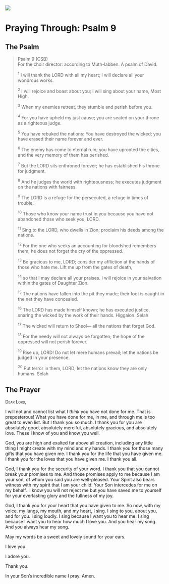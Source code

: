 <img class="intro-left" style="margin-top:10px" src="/images/art-paris-psalter.jpg">

# Praying Through: Psalm 9

<p style="clear:both;">

## The Psalm

>Psalm 9 (CSB)  
><sup></sup> For the choir director: according to Muth-labben. A psalm of David. 
>
><sup>1</sup> I will thank the LORD with all my heart; I will declare all your wondrous works. 
>
><sup>2</sup> I will rejoice and boast about you; I will sing about your name, Most High. 
>
><sup>3</sup> When my enemies retreat, they stumble and perish before you. 
>
><sup>4</sup> For you have upheld my just cause; you are seated on your throne as a righteous judge. 
>
><sup>5</sup> You have rebuked the nations: You have destroyed the wicked; you have erased their name forever and ever. 
>
><sup>6</sup> The enemy has come to eternal ruin; you have uprooted the cities, and the very memory of them has perished. 
>
><sup>7</sup> But the LORD sits enthroned forever; he has established his throne for judgment. 
>
><sup>8</sup> And he judges the world with righteousness; he executes judgment on the nations with fairness. 
>
><sup>9</sup> The LORD is a refuge for the persecuted, a refuge in times of trouble. 
>
><sup>10</sup> Those who know your name trust in you because you have not abandoned those who seek you, LORD. 
>
><sup>11</sup> Sing to the LORD, who dwells in Zion; proclaim his deeds among the nations. 
>
><sup>12</sup> For the one who seeks an accounting for bloodshed remembers them; he does not forget the cry of the oppressed. 
>
><sup>13</sup> Be gracious to me, LORD; consider my affliction at the hands of those who hate me. Lift me up from the gates of death, 
>
><sup>14</sup> so that I may declare all your praises. I will rejoice in your salvation within the gates of Daughter Zion. 
>
><sup>15</sup> The nations have fallen into the pit they made; their foot is caught in the net they have concealed. 
>
><sup>16</sup> The LORD has made himself known; he has executed justice, snaring the wicked by the work of their hands. Higgaion. Selah 
>
><sup>17</sup> The wicked will return to Sheol— all the nations that forget God. 
>
><sup>18</sup> For the needy will not always be forgotten; the hope of the oppressed will not perish forever. 
>
><sup>19</sup> Rise up, LORD! Do not let mere humans prevail; let the nations be judged in your presence. 
>
><sup>20</sup> Put terror in them, LORD; let the nations know they are only humans. Selah

## The Prayer

<div style="font-variant: small-caps;">
  Dear Lord,
</div>


I will not and cannot list what I _think_ you have not done for me. That is preposterous! What you have done for me, in me, and through me is too great to even list. But I thank you so much. I thank you for you are absolutely good, absolutely merciful, absolutely gracious, and absolutely love. These I know of you and know you well.

God, you are high and exalted far above all creation, including any little thing I might create with my mind and my hands. I thank you for those many gifts that you have given me. I thank you for the life that you have given me. I thank you for the loves that you have given me. I thank you all.

God, I thank you for the security of your word. I thank you that you cannot break your promises to me. And those promises apply to me because I am your son, of whom you said you are well-pleased. Your Spirit also bears witness with my spirit that I am your child. Your Son intercedes for me on my behalf.  I know you will not reject me but you have saved me to yourself for your everlasting glory and the fullness of my joy.

God, I thank you for your heart that you have given to me. So now, with my voice, my lungs, my mouth, and my heart, I sing. I sing to you, about you, and for you. I sing loudly. I sing because I want you to hear me. I sing because I want you to hear how much I love you. And you hear my song. And you always hear my song.

May my words be a sweet and lovely sound for your ears.

I love you.

I adore you.

Thank you.

In your Son’s incredible name I pray.
Amen.
